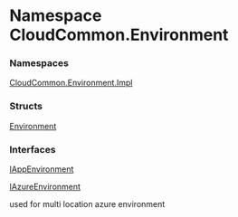 #  Namespace CloudCommon.Environment

### Namespaces

 [CloudCommon.Environment.Impl](CloudCommon.Environment.Impl.md)

### Structs

 [Environment](CloudCommon.Environment.Environment.md)

### Interfaces

 [IAppEnvironment](CloudCommon.Environment.IAppEnvironment.md)

 [IAzureEnvironment](CloudCommon.Environment.IAzureEnvironment.md)

used for multi location azure environment


